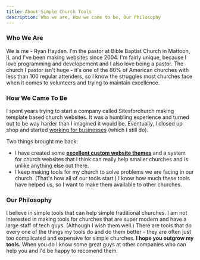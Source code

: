 ```yaml
---
title: About Simple Church Tools
description: Who we are, How we came to be, Our Philosophy
---
```


### Who We Are

We is me - Ryan Hayden.  I'm the pastor at Bible Baptist Church in Mattoon, IL and I've been making websites since 2004.  I'm fairly unique, because I love programming and developement and I also love being a pastor.  The church I pastor isn't huge - it's one of the 80% of American churches with less than 100 regular attenders, so I know the struggles most churches face when it comes to volunteers and trying to maintain excellence.

### How We Came To Be

I spent years trying to start a company called Sitesforchurch making template based church websites.  It was a humbling experience and turned out to be way harder than I imagined it would be.  Eventually, I closed up shop and started [working for businesses](http://rowandtable.com) (which I still do).  

Two things brought me back:

* I have created some **[excellent custom website themes](http://sites.simplechurchtools.com)** and a system for church websites that I think can really help smaller churches and is unlike anything else out there.
* I keep making tools for my church to solve problems we are facing in our church.  (That's how all of our tools start.)  I know how much these tools have helped us, so I want to make them available to other churches.  

### Our Philosophy

I believe in simple tools that can help simple traditional churches.  I am not interested in making tools for churches that are super modern and have a large staff of tech guys.  (Although I wish them well.)  There are tools that do every one of the things my tools do and do them better - they are often just too complicated and expensive for simple churches.  **I hope you outgrow my tools.** When you do I know some great guys at other companies who can help you and I'd be happy to recomend them.



